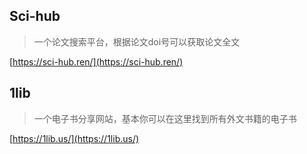 ## Sci-hub

> 一个论文搜索平台，根据论文doi号可以获取论文全文

[https://sci-hub.ren/](https://sci-hub.ren/)

## 1lib

> 一个电子书分享网站，基本你可以在这里找到所有外文书籍的电子书

[https://1lib.us/](https://1lib.us/)